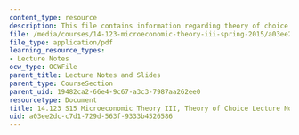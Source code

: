 ```yaml
---
content_type: resource
description: This file contains information regarding theory of choice lecture notes.
file: /media/courses/14-123-microeconomic-theory-iii-spring-2015/a03ee2dcc7d1729d563f9333b4526586_MIT14_123S15_Chap1.pdf
file_type: application/pdf
learning_resource_types:
- Lecture Notes
ocw_type: OCWFile
parent_title: Lecture Notes and Slides
parent_type: CourseSection
parent_uid: 19482ca2-66e4-9c67-a3c3-7987aa262ee0
resourcetype: Document
title: 14.123 S15 Microeconomic Theory III, Theory of Choice Lecture Notes
uid: a03ee2dc-c7d1-729d-563f-9333b4526586
---
```

